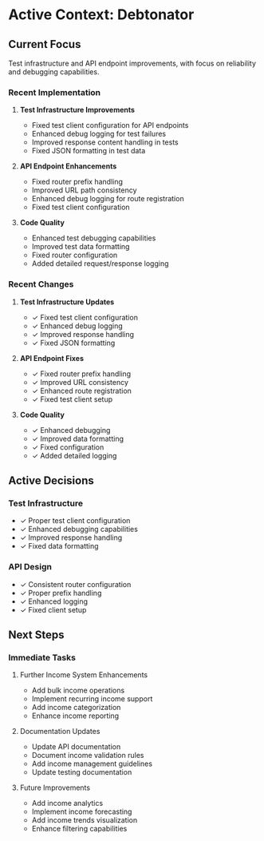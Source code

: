 # Active Context: Debtonator

## Current Focus
Test infrastructure and API endpoint improvements, with focus on reliability and debugging capabilities.

### Recent Implementation
1. **Test Infrastructure Improvements**
   - Fixed test client configuration for API endpoints
   - Enhanced debug logging for test failures
   - Improved response content handling in tests
   - Fixed JSON formatting in test data

2. **API Endpoint Enhancements**
   - Fixed router prefix handling
   - Improved URL path consistency
   - Enhanced debug logging for route registration
   - Fixed test client configuration

3. **Code Quality**
   - Enhanced test debugging capabilities
   - Improved test data formatting
   - Fixed router configuration
   - Added detailed request/response logging

### Recent Changes
1. **Test Infrastructure Updates**
   - ✓ Fixed test client configuration
   - ✓ Enhanced debug logging
   - ✓ Improved response handling
   - ✓ Fixed JSON formatting

2. **API Endpoint Fixes**
   - ✓ Fixed router prefix handling
   - ✓ Improved URL consistency
   - ✓ Enhanced route registration
   - ✓ Fixed test client setup

3. **Code Quality**
   - ✓ Enhanced debugging
   - ✓ Improved data formatting
   - ✓ Fixed configuration
   - ✓ Added detailed logging

## Active Decisions

### Test Infrastructure
- ✓ Proper test client configuration
- ✓ Enhanced debugging capabilities
- ✓ Improved response handling
- ✓ Fixed data formatting

### API Design
- ✓ Consistent router configuration
- ✓ Proper prefix handling
- ✓ Enhanced logging
- ✓ Fixed client setup

## Next Steps

### Immediate Tasks
1. Further Income System Enhancements
   - Add bulk income operations
   - Implement recurring income support
   - Add income categorization
   - Enhance income reporting

2. Documentation Updates
   - Update API documentation
   - Document income validation rules
   - Add income management guidelines
   - Update testing documentation

3. Future Improvements
   - Add income analytics
   - Implement income forecasting
   - Add income trends visualization
   - Enhance filtering capabilities
